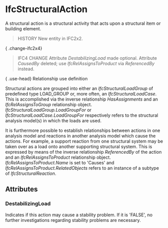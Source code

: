 # IfcStructuralAction

A structural action is a structural activity that acts upon a structural item or building element.<!-- end of definition -->

> HISTORY New entity in IFC2x2.

{ .change-ifc2x4}
> IFC4 CHANGE Attribute _DestabilizingLoad_ made optional. Attribute _CausedBy_ deleted; use _IfcRelAssignsToProduct_ via _ReferencedBy_ instead.

{ .use-head}
Relationship use definition

Structural actions are grouped into either an _IfcStructuralLoadGroup_ of predefined type LOAD_GROUP or, more often, an _IfcStructuralLoadCase_. This is accomplished via the inverse relationship _HasAssignments_ and an _IfcRelAssignsToGroup_ relationship object. _IfcStructuralLoadGroup.LoadGroupFor_ or _IfcStructuralLoadCase.LoadGroupFor_ respectively refers to the structural analysis model(s) in which the loads are used.

It is furthermore possible to establish relationships between actions in one analysis model and reactions in another analysis model which cause the actions. For example, a support reaction from one structural system may be taken over as a load onto another supporting structural system. This is expressed by means of the inverse relationship _ReferencedBy_ of the action and an _IfcRelAssignsToProduct_ relationship object. _IfcRelAssignsToProduct.Name_ is set to 'Causes' and _IfcRelAssignsToProduct.RelatedObjects_ refers to an instance of a subtype of _IfcStructuralReaction_.

## Attributes

### DestabilizingLoad
Indicates if this action may cause a stability problem. If it is 'FALSE', no further investigations regarding stability problems are necessary.
